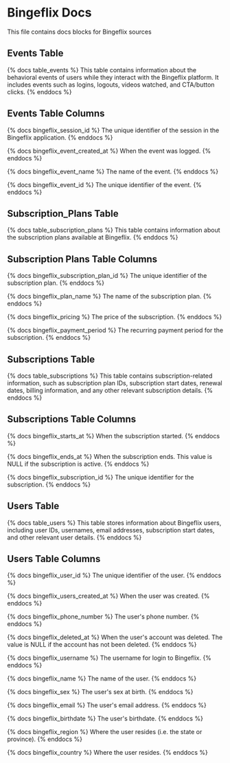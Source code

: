 # Bingeflix Docs
This file contains docs blocks for Bingeflix sources

## Events Table
{% docs table_events %}
This table contains information about the behavioral events of users while they interact with the Bingeflix platform. It includes events such as logins, logouts, videos watched, and CTA/button clicks.
{% enddocs %}

## Events Table Columns
{% docs bingeflix_session_id %}
The unique identifier of the session in the Bingeflix application.
{% enddocs %}

{% docs bingeflix_event_created_at %}
When the event was logged.
{% enddocs %}

{% docs bingeflix_event_name %}
The name of the event.
{% enddocs %}

{% docs bingeflix_event_id %}
The unique identifier of the event.
{% enddocs %}

## Subscription_Plans Table
{% docs table_subscription_plans %}
This table contains information about the subscription plans available at Bingeflix.
{% enddocs %}

## Subscription Plans Table Columns

{% docs bingeflix_subscription_plan_id  %}
The unique identifier of the subscription plan.
{% enddocs %}

{% docs bingeflix_plan_name %}
The name of the subscription plan.
{% enddocs %}

{% docs bingeflix_pricing  %}
The price of the subscription.
{% enddocs %}

{% docs bingeflix_payment_period  %}
The recurring payment period for the subscription.
{% enddocs %}

## Subscriptions Table
{% docs table_subscriptions %}
This table contains subscription-related information, such as subscription plan IDs, subscription start dates, renewal dates, billing information, and any other relevant subscription details.
{% enddocs %}

## Subscriptions Table Columns

{% docs bingeflix_starts_at %}
When the subscription started.
{% enddocs %}

{% docs bingeflix_ends_at %}
When the subscription ends. This value is NULL if the subscription is active.
{% enddocs %}

{% docs bingeflix_subscription_id %}
The unique identifier for the subscription.
{% enddocs %}

## Users Table
{% docs table_users %}
This table stores information about Bingeflix users, including user IDs, usernames, email addresses, subscription start dates, and other relevant user details.
{% enddocs %}

## Users Table Columns

{% docs bingeflix_user_id %}
The unique identifier of the user.
{% enddocs %}

{% docs bingeflix_users_created_at %}
When the user was created.
{% enddocs %}

{% docs bingeflix_phone_number %}
The user's phone number.
{% enddocs %}

{% docs bingeflix_deleted_at %}
When the user's account was deleted. The value is NULL if the account has not been deleted.
{% enddocs %}

{% docs bingeflix_username %}
The username for login to Bingeflix.
{% enddocs %}

{% docs bingeflix_name %}
The name of the user.
{% enddocs %}

{% docs bingeflix_sex %}
The user's sex at birth.
{% enddocs %}

{% docs bingeflix_email %}
The user's email address.
{% enddocs %}

{% docs bingeflix_birthdate %}
The user's birthdate.
{% enddocs %}

{% docs bingeflix_region %}
Where the user resides (i.e. the state or province).
{% enddocs %}

{% docs bingeflix_country %}
Where the user resides.
{% enddocs %}